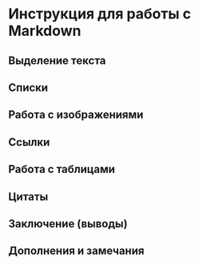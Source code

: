 # Инструкция для работы с Markdown
## Выделение текста
## Списки
## Работа с изображениями
## Ссылки
## Работа с таблицами
## Цитаты
## Заключение (выводы)
## Дополнения и замечания